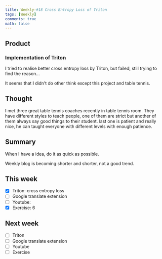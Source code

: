 ```yaml
---
title: Weekly-#18 Cross Entropy Loss of Triton
tags: [Weekly]
comments: true
math: false
---
```


## Product
### Implementation of Triton
I tried to realise better cross entropy loss by Triton, but failed, still trying to find the reason...

It seems that I didn't do other think except this project and table tennis.

## Thought 
I met three great table tennis coaches recently in table tennis room. They have different styles to teach people, one of them are strict but another of them always say good things to their student. last one is patient and really nice, he can taught everyone with different levels with enough patience. 

## Summary
When I have a idea, do it as quick as possible.

Weekly blog is becoming shorter and shorter, not a good trend.

## This week
- [x] Triton: cross entropy loss
- [ ] Google translate extension
- [ ] Youtube: 
- [x] Exercise: 6

## Next week
- [ ] Triton
- [ ] Google translate extension
- [ ] Youtube
- [ ] Exercise